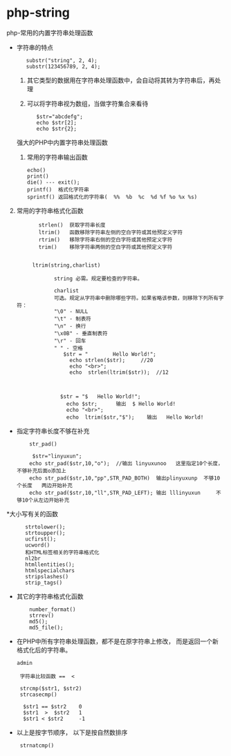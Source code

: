 # php-string
php-常用的内置字符串处理函数


 * 字符串的特点
 
          substr("string", 2, 4);
          substr(123456789, 2, 4);
 	
 	1. 其它类型的数据用在字符串处理函数中，会自动将其转为字符串后，再处理
 	2. 可以将字符串视为数组，当做字符集合来看待
  

              $str="abcdefg";
              echo $str[2];
              echo $str{2}; 
 
    
   强大的PHP中内置字符串处理函数
   
   1. 常用的字符串输出函数
 
          echo()
          print()
          die() --- exit();
          printf()  格式化字符串
          sprintf() 返回格式化的字符串(	%%	%b	%c	%d %f %o %x %s)
      
  2. 常用的字符串格式化函数
  
  
  
                strlen()  获取字符串长度
                ltrim()   函数移除字符串左侧的空白字符或其他预定义字符 
                rtrim()   移除字符串右侧的空白字符或其他预定义字符
                trim()    移除字符串两侧的空白字符或其他预定义字符
              
              
              ltrim(string,charlist)

                     string 必需。规定要检查的字符串。

                     charlist
                     可选。规定从字符串中删除哪些字符。如果省略该参数，则移除下列所有字符：
                     "\0" - NULL
                     "\t" - 制表符
                     "\n" - 换行
                     "\x0B" - 垂直制表符
                     "\r" - 回车
                     " " - 空格
                    	$str = "        Hello World!";
                          echo strlen($str);     //20
                          echo "<br>";
                          echo  strlen(ltrim($str));  //12
                          
                          

                       $str = "$   Hello World!";
                         echo $str;      输出  $ Hello World!
                         echo "<br>";
                         echo  ltrim($str,"$");    输出   Hello World! 
                    
                    
      
 * 指定字符串长度不够在补充 
 
    	   str_pad()
        
            $str="linyuxun";
           echo str_pad($str,10,"o");  //输出 linyuxunoo   这里指定10个长度，不够补充后面o添加上
           echo str_pad($str,10,"pp",STR_PAD_BOTH)  输出plinyuxunp  不够10个长度   两边开始补充
           echo str_pad($str,10,"ll",STR_PAD_LEFT); 输出 lllinyuxun     不够10个从左边开始补充
 
*大小写有关的函数
  
          strtolower(); 
          strtoupper();
          ucfirst();
          ucword()
          和HTML标签相关的字符串格式化
          nl2br
          htmllentities();
          htmlspecialchars
          stripslashes() 
          strip_tags()
 
 *	其它的字符串格式化函数
  
            number_format()
            strrev()
            md5();
            md5_file();
 
 *	在PHP中所有字符串处理函数，都不是在原字符串上修改， 而是返回一个新格式化后的字符串。
 
        admin 

         字符串比较函数 ==  <

         strcmp($str1, $str2)
         strcasecmp()

          $str1 == $str2    0
          $str1  >  $str2   1
          $str1 < $str2     -1
      
 
 *	以上是按字节顺序， 以下是按自然数排序
 
         strnatcmp()









